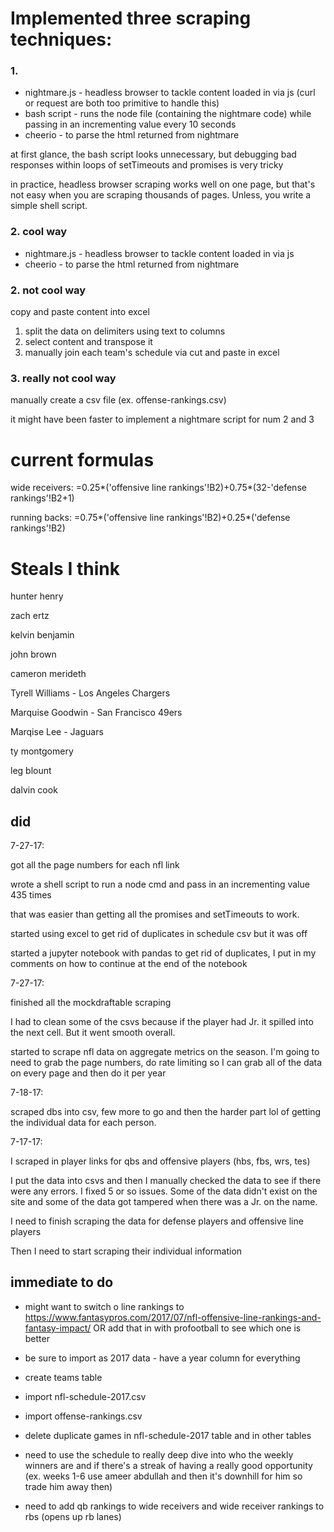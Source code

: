 # Implemented three scraping techniques:

### 1. 

* nightmare.js - headless browser to tackle content loaded in via js (curl or request are both too primitive to handle this)
* bash script - runs the node file (containing the nightmare code) while passing in an incrementing value every 10 seconds
* cheerio - to parse the html returned from nightmare

at first glance, the bash script looks unnecessary, but debugging bad responses within loops of setTimeouts and promises is very tricky

in practice, headless browser scraping works well on one page, but that's not easy when you are scraping thousands of pages. Unless, you write a simple shell script.

### 2. cool way

* nightmare.js - headless browser to tackle content loaded in via js
* cheerio - to parse the html returned from nightmare

### 2. not cool way

copy and paste content into excel 

1. split the data on delimiters using text to columns 
2. select content and transpose it
3. manually join each team's schedule via cut and paste in excel

### 3. really not cool way

manually create a csv file (ex. offense-rankings.csv)

it might have been faster to implement a nightmare script for num 2 and 3

# current formulas

wide receivers: 
=0.25*('offensive line rankings'!B2)+0.75*(32-'defense rankings'!B2+1)

running backs:
=0.75*('offensive line rankings'!B2)+0.25*('defense rankings'!B2)

# Steals I think

hunter henry	

zach ertz

kelvin benjamin

john brown	

cameron merideth

Tyrell Williams - Los Angeles Chargers	

Marquise Goodwin - San Francisco 49ers

Marqise Lee - Jaguars

ty montgomery

leg blount

dalvin cook

did
-----
7-27-17:

got all the page numbers for each nfl link

wrote a shell script to run a node cmd and pass in an incrementing value 435 times

that was easier than getting all the promises and setTimeouts to work. 

started using excel to get rid of duplicates in schedule csv but it was off 

started a jupyter notebook with pandas to get rid of duplicates, I put in my comments on how to continue at the end of the notebook

7-27-17:

finished all the mockdraftable scraping

I had to clean some of the csvs because if the player had Jr. it spilled into the next cell. But it went smooth overall.

started to scrape nfl data on aggregate metrics on the season. I'm going to need to grab the page numbers, do rate limiting so I can grab all of the data on every page and then do it per year

7-18-17: 

scraped dbs into csv, few more to go and then the harder part lol of getting the individual data for each person.

7-17-17: 

I scraped in player links for qbs and offensive players (hbs, fbs, wrs, tes)

I put the data into csvs and then I manually checked the data to see if there were any errors. I fixed 5 or so issues. Some of the data didn't exist on the site and some of the data got tampered when there was a Jr. on the name.

I need to finish scraping the data for defense players and offensive line players

Then I need to start scraping their individual information

immediate to do 
-----
* might want to switch o line rankings to https://www.fantasypros.com/2017/07/nfl-offensive-line-rankings-and-fantasy-impact/ OR add that in with profootball to see which one is better

* be sure to import as 2017 data - have a year column for everything

* create teams table

* import nfl-schedule-2017.csv

* import offense-rankings.csv

* delete duplicate games in nfl-schedule-2017 table and in other tables

* need to use the schedule to really deep dive into who the weekly winners are and if there's a streak of having a really good opportunity (ex. weeks 1-6 use ameer abdullah and then it's downhill for him so trade him away then)

* need to add qb rankings to wide receivers and wide receiver rankings to rbs (opens up rb lanes)


